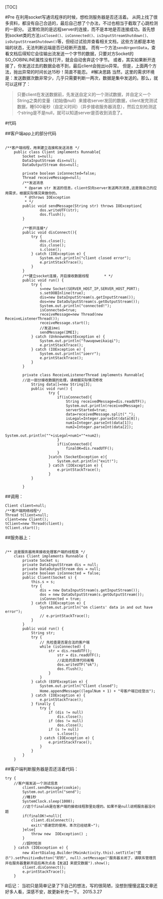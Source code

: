 [TOC]

#Pre
在利用socket写通讯程序的时候，想检测服务器是否还活着。
从网上找了很多资料，都没有自己合适的，最后自己想了个办法，不过也相当于截取了心跳检测的一部分。
这里检测的是远程server的连接，而不是本地是否连接成功。首先想到socket类的方法`isClosed()、isConnected()、isInputStreamShutdown()、isOutputStreamShutdown()`等，但经过试验并查看相关文档，这些方法都是本地端的状态，无法判断远端是否已经断开连接。
而有一个方法`sendUrgentData`，查看文档后得知它会往输出流发送一个字节的数据，只要对方Socket的SO_OOBINLINE属性没有打开，就会自动舍弃这个字节。
或者，其实如果断开连接了，你发送过去的数据会收不到，最后client会抛出io异常。
但是，上面两个方法，抛出异常的时间长达15秒！简直不能忍。
#解决思路
当然，这里的需求环境是：发送数据次数非常少，几乎只需要判断一两次，数据是集中发送的。那么，就可以这样了：
>只要client在发送数据前，先发送自定义的一个测试数据，并自定义一个String之类的变量（初始值null）来接收server发回的数据，client发完测试数据，睡500毫秒（自定义时间）（异步接收服务器消息），然后立刻检测这个string是不是null，就可以知道server是否收到消息了。

#代码

##客户端app上的部分代码
```

/**客户端线程，用来建立连接和发送消息 */
	public class Client implements Runnable{
		Socket s=null;
		DataInputStream dis=null;
		DataOutputStream dos=null;
		
		private boolean isConnected=false;
		Thread receiveMessage=null;
		/**发送消息
		 * @param str 发送的信息，client仅向server发送两次消息,这是我自己的应用需求，根据实际情况来做你的。
		 * @throws IOException 
		 * */
		public void sendMessage(String str) throws IOException{
				dos.writeUTF(str);
				dos.flush();
		}

		/**断开连接*/
		public void disConnect(){
			try {
				dos.close();
				dis.close();
				s.close();
			} catch (IOException e) {
				System.out.println("client closed error");
				e.printStackTrace();
			}
		}
		/**建立socket连接，开启接收数据线程		 * */
		public void run() {
			try {
				s=new Socket(SERVER_HOST_IP,SERVER_HOST_PORT);
				s.setOOBInline(true);
				dis=new DataInputStream(s.getInputStream());
				dos=new DataOutputStream(s.getOutputStream());
				System.out.println("connected!");
				isConnected=true;
				receiveMessage=new Thread(new ReceiveListenerThread());
				receiveMessage.start();
				//发送imei
				sendMessage(IMEI);
			} catch (UnknownHostException e) {
				System.out.println("fuwuqoweikaiqi");
				e.printStackTrace();
			} catch (IOException e) {
				System.out.println("ioerr");
				e.printStackTrace();
			}
		}

		private class ReceiveListenerThread implements Runnable{
		//这一部分接收数据的处理，请根据实际情况修改
			String data[]=new String[3];
			public void run() {
					try {
						if(isConnected){
							String receivedMessage=dis.readUTF();
							System.out.println(receivedMessage);
							serverStarted=true;
							data=receivedMessage.split("_");
							isLegal=Integer.parseInt(data[0]);
							num1=Integer.parseInt(data[1]);
							num2=Integer.parseInt(data[2]);
							System.out.println(""+isLegal+num1+""+num2);
						}
						if(isConnected){
							finalOK=dis.readUTF();
						}
					}catch (SocketException e){
						System.out.println("exit!");
					} catch (IOException e) {
						e.printStackTrace();
					}
			}
			
		}
```
##调用：
```
Client client=null;
/**客户端网络线程*/
Thread tClient=null;
client=new Client();
tClient=new Thread(client);
tClient.start();
```
##服务器上：
```

/** 这是服务器用来接收处理客户端的线程类 */
	class Client implements Runnable {
		private Socket s;
		private DataInputStream dis = null;
		private DataOutputStream dos = null;
		private boolean isConnected = false;
		public Client(Socket s) {
			this.s = s;
			try {
				dis = new DataInputStream(s.getInputStream());
				dos = new DataOutputStream(s.getOutputStream());
				isConnected = true;
			} catch (IOException e) {
				System.out.println("on clients' data in and out have error");
				// e.printStackTrace();
			}
		}
		public void run() {
			String str;
			try {
				// 先检查是否是合法的客户端
				while (isConnected) {
					str = dis.readUTF();
						str = dis.readUTF();
						//此处的具体代码省略
						dos.writeUTF("ok");
						dos.flush();
					}
				}
			} catch (EOFException e) {
				System.out.println("Client closed");
				Home.appendMessage((legalNum + 1) + "号客户端已经登出");
			} catch (IOException e) {
				e.printStackTrace();
			} finally {
				try {
					if (dis != null)
						dis.close();
					if (dos != null)
						dos.close();
					if (s != null)
						s.close();
				} catch (IOException e) {
					e.printStackTrace();
				}
			}
		}
	}
```

##客户端判断服务器是否还活着代码：

```
try {
	//客户端发送一个测试信息
		client.sendMessage(cookie);
		System.out.println("send");
		//睡1秒
		SystemClock.sleep(1000);
		//这个finalok是在客户端的接收线程那里处理的。如果不是null说明服务器没问题
		if(finalOK!=null){
			client.disConnect();
			exit("感谢您的使用，本次已经结束~");	
		}else{
			throw new  IOException() ;
		}
		//超时检测
	} catch (IOException e) {
		new AlertDialog.Builder(MainActivity.this).setTitle("提示").setPositiveButton("好的", null).setMessage("服务器关闭了，请联系管理员并在服务器重新开启后再次点击【发送】来提交数据").show();
		client.disConnect();
		e.printStackTrace();
	}
```
#后记：
当初只是简单记录了下自己的想法，写的很简陋，没想到慢慢这篇文章还好多人看，深感不安，故更新补充一下。
2015.3.27